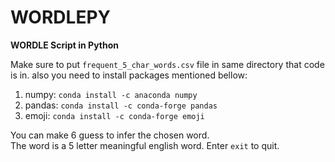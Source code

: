 # WORDLEPY
**WORDLE Script in Python**

Make sure to put `frequent_5_char_words.csv` file in same directory that code is in. also you need to install packages mentioned bellow:  
1. numpy: `conda install -c anaconda numpy`
2. pandas: `conda install -c conda-forge pandas`
3. emoji: `conda install -c conda-forge emoji`  

You can make 6 guess to infer the chosen word.  
The word is a 5 letter meaningful english word.
Enter `exit` to quit. 
